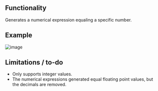 ## Functionality
Generates a numerical expression equaling a specific number.

## Example
![image](https://user-images.githubusercontent.com/56341190/179085932-e54b882d-9aa5-4c72-9561-915ad0899edb.png)

## Limitations / to-do
- Only supports integer values.
- The numerical expressions generated equal floating point values, but the decimals are removed.
